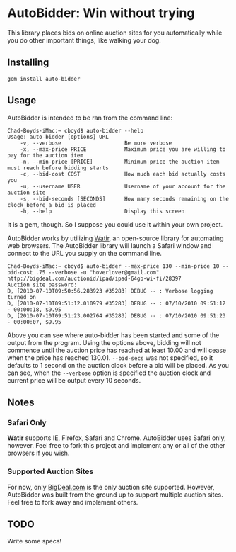 # AutoBidder: Win without trying

This library places bids on online auction sites for you automatically while you do other important things, like walking your dog.

## Installing

    gem install auto-bidder
    
## Usage

AutoBidder is intended to be ran from the command line:

    Chad-Boyds-iMac:~ cboyd$ auto-bidder --help
    Usage: auto-bidder [options] URL
        -v, --verbose                    Be more verbose
        -x, --max-price PRICE            Maximum price you are willing to pay for the auction item
        -n, --min-price [PRICE]          Minimum price the auction item must reach before bidding starts
        -c, --bid-cost COST              How much each bid actually costs you
        -u, --username USER              Username of your account for the auction site
        -s, --bid-seconds [SECONDS]      How many seconds remaining on the clock before a bid is placed
        -h, --help                       Display this screen
        
It is a gem, though.  So I suppose you could use it within your own project.

AutoBidder works by utilizing [Watir](http://watir.com), an open-source library for automating web browsers.  The AutoBidder library will launch a Safari window and connect to the URL you supply on the command line.

    Chad-Boyds-iMac:~ cboyd$ auto-bidder --max-price 130 --min-price 10 --bid-cost .75 --verbose -u "hoverlover@gmail.com" http://bigdeal.com/auctionid/ipad/ipad-64gb-wi-fi/28397
    Auction site password:
    D, [2010-07-10T09:50:56.283923 #35283] DEBUG -- : Verbose logging turned on
    D, [2010-07-10T09:51:12.010979 #35283] DEBUG -- : 07/10/2010 09:51:12 - 00:00:18, $9.95
    D, [2010-07-10T09:51:23.002764 #35283] DEBUG -- : 07/10/2010 09:51:23 - 00:00:07, $9.95
    
Above you can see where auto-bidder has been started and some of the output from the program.  Using the options above, bidding will not commence until the auction price has reached at least 10.00 and will cease when the price has reached 130.01.  `--bid-secs` was not specified, so it defaults to 1 second on the auction clock before a bid will be placed.  As you can see, when the `--verbose` option is specified the auction clock and current price will be output every 10 seconds.

## Notes

### Safari Only

**Watir** supports IE, Firefox, Safari and Chrome.  AutoBidder uses Safari only, however.  Feel free to fork this project and implement any or all of the other browsers if you wish.

### Supported Auction Sites

For now, only [BigDeal.com](http://www.bigdeal.com) is the only auction site supported.  However, AutoBidder was built from the ground up to support multiple auction sites.  Feel free to fork away and implement others.

## TODO

Write some specs!